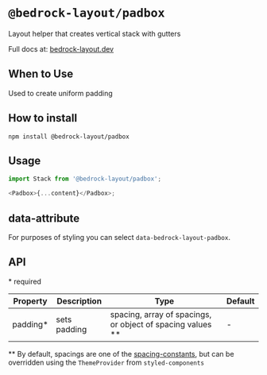 # `@bedrock-layout/padbox`

Layout helper that creates vertical stack with gutters

Full docs at: [bedrock-layout.dev](https://bedrock-layout.dev/)

## When to Use

Used to create uniform padding

## How to install

`npm install @bedrock-layout/padbox`

## Usage

```javascript
import Stack from '@bedrock-layout/padbox';

<Padbox>{...content}</Padbox>;
```

## data-attribute

For purposes of styling you can select `data-bedrock-layout-padbox`.

## API

\* required

| Property  | Description  | Type                                                         | Default |
| --------- | ------------ | ------------------------------------------------------------ | ------- |
| padding\* | sets padding | spacing, array of spacings, or object of spacing values \*\* | -       |

\*\* By default, spacings are one of the [spacing-constants](https://github.com/Bedrock-Layouts/Bedrock/tree/master/packages/spacing-constants), but can be overridden using the `ThemeProvider` from `styled-components`
